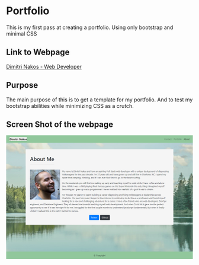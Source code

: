 # Portfolio

This is my first pass at creating a portfolio.
Using only bootstrap and minimal CSS

## Link to Webpage
[Dimitri Nakos - Web Developer](https://diminako.github.io/Portfolio-001/)

## Purpose

The main purpose of this is to get a template for my portfolio.
And to test my bootstrap abilities while minimizing CSS as a crutch.

## Screen Shot of the webpage

![Image of the webpage](https://raw.githubusercontent.com/diminako/Portfolio-001/main/assets/images/screenshot.png)
